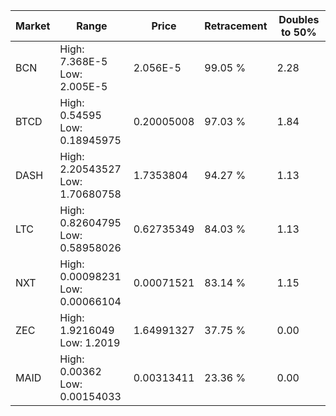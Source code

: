 | Market | Range | Price| Retracement | Doubles to 50% |
| --- | --- | --- | --- | --- |
| BCN | High: 7.368E-5<br />Low: 2.005E-5 | 2.056E-5 | 99.05 % | 2.28 |
| BTCD | High: 0.54595<br />Low: 0.18945975 | 0.20005008 | 97.03 % | 1.84 |
| DASH | High: 2.20543527<br />Low: 1.70680758 | 1.7353804 | 94.27 % | 1.13 |
| LTC | High: 0.82604795<br />Low: 0.58958026 | 0.62735349 | 84.03 % | 1.13 |
| NXT | High: 0.00098231<br />Low: 0.00066104 | 0.00071521 | 83.14 % | 1.15 |
| ZEC | High: 1.9216049<br />Low: 1.2019 | 1.64991327 | 37.75 % | 0.00 |
| MAID | High: 0.00362<br />Low: 0.00154033 | 0.00313411 | 23.36 % | 0.00 |
